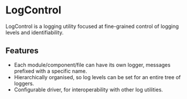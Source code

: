 LogControl
===

LogControl is a logging utility focused at fine-grained control of logging levels and identifiability.

## Features

- Each module/component/file can have its own logger, messages prefixed with a specific name.
- Hierarchically organised, so log levels can be set for an entire tree of loggers.
- Configurable driver, for interoperability with other log utilities.
